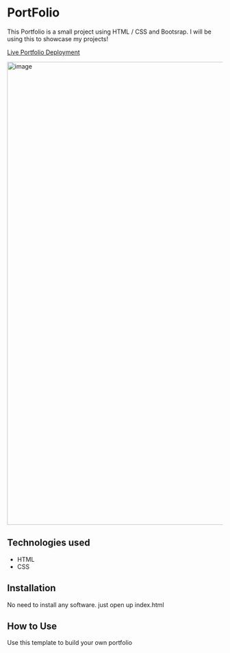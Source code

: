 # PortFolio
This Portfolio is a small project using HTML / CSS and Bootsrap. I will be using this to showcase my projects!

[Live Portfolio Deployment]()


 <img width="1080" alt="image" src="">

## Technologies used

* HTML
* CSS

## Installation

No need to install any software. just open up index.html

## How to Use

Use this template to build your own portfolio
